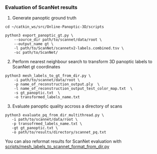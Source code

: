 ### Evaluation of ScanNet results

1. Generate panoptic ground truth
```
cd ~/catkin_ws/src/Online-Panoptic-3D/scripts

python3 export_panoptic_gt.py \
    --source_dir path/to/scannet/data/root \
    --output_name gt \
    -l path/to/ScanNet/scannetv2-labels.combined.tsv \
    -sc path/to/ScanNet/
```
2. Perform nearest neighbour search to transform 3D panoptic labels to ScanNet gt coordinates
```
python3 mesh_labels_to_gt_from_dir.py \
    -i path/to/scannet/data/root \
    -p name_of_reconstruction_output.ply  \
    -l name_of_reconstruction_output_test_color_map.txt  \
    -s gt_panoptic.txt  \
    -o transformed_labels_name.txt
```
3. Evaluate panoptic quality accross a directory of scans
 ```
python3 evaluate_pq_from_dir_multithread.py \
    -i path/to/scannet/data/root \
    -p transofrmed_labels_name.txt \
    -gt gt_panoptic.txt \
    -o path/to/results/directory/scannet_pq.txt
```

You can also reformat results for ScanNet evaluation with [scripts/mesh_labels_to_scannet_format_from_dir.py](https://github.com/TUTvision/Online-Panoptic-3D/blob/main/scripts/mesh_labels_to_scannet_format_from_dir.py)
